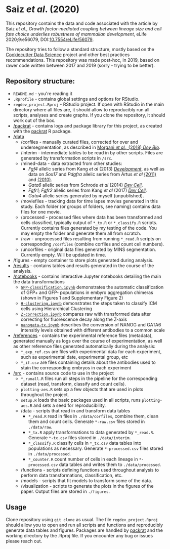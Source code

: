 # Saiz *et al*. (2020) 

This repository contains the data and code associated with the article by Saiz *et al.*, *Growth factor-mediated coupling between lineage size and cell fate choice underlies robustness of mammalian development*, eLife 2020;9:e56079, DOI:[10.7554/eLife/56079](https://doi.org/10.7554/eLife.56079).

The repository tries to follow a standard structure, mostly based on the [Cookiecutter Data Science](https://drivendata.github.io/cookiecutter-data-science/#cookiecutter-data-science) project and other best practices recommendations. This repository was made post-hoc, in 2019, based on rawer code written between 2017 and 2019 (sorry - trying to be better).

## Repository structure:  

* ```README.md``` - you're reading it
* ```.Rprofile``` - contains global settings and options for RStudio.
* ```regdev_project.Rproj``` - RStudio project. If open with RStudio in the main directory where all files are, it should allow to reproducibly run all scripts, analyses and create graphs. If you clone the repository, it should work out of the box. 
* [/packrat](https://github.com/nestorsaiz/saiz-et-al_2020/tree/master/packrat) - contains logs and package library for this project, as created with the [packrat](http://rstudio.github.io/packrat/) R package.
* [/data](https://github.com/nestorsaiz/saiz-et-al_2020/tree/master/data)
   * /corfiles - manually curated files, corrected for over and undersegmentation, as described in [Morgani *et al.*, (2018) *Dev Bio*](https://doi.org/10.1016/j.ydbio.2018.06.017).
   * /interim - intermediate tables to be read in by other scripts. Files are generated by transformation scripts in ```/src```.
   * /mined-data - data extracted from other studies:
      * *Fgf4* allelic series from Kang *et al* (2013) [*Development*](https://dev.biologists.org/content/140/2/267), as well as data on *Sox17* and *Pdgfra* allelic series from Artus *et al* [(2011)](https://doi.org/10.1016/j.ydbio.2010.12.007) and [(2010)](https://dev.biologists.org/content/137/20/3361).
      * *Gata6* allelic series from Schrode *et al* (2014) [*Dev Cell*](https://doi.org/10.1016/j.devcel.2014.04.011).
      * *Fgfr1; Fgfr2* allelic series from Kang *et al* (2017) [*Dev Cell*](http://dx.doi.org/10.1016/j.devcel.2017.05.003).
      * *Gata4* allelic series generated by myself (unpublished).
   * /moviefiles - tracking data for time lapse movies generated in this study. Each folder (or groups of folders, see naming) contains data files for one movie.
   * /processed - processed files where data has been transformed and cells classified, typically output of ```*_tx.R``` or ```*_classify.R``` scripts. Currently contains files generated by my testing of the code. You may empty the folder and generate them all from scratch.
   * /raw - unprocessed files resulting from running ```*_read.R``` scripts on corresponding ```/corfiles``` (combine corfiles and count cell numbers).
   * /uncorfiles - original data files generated by MINS segmentation. Currently
 empty. Will be updated in time.
* /figures - empty container to store plots generated during analysis.
* [/results](https://github.com/nestorsaiz/saiz-et-al_2020/tree/master/results) - contains tables and results generated in the course of the analysis.
* [/notebooks](https://github.com/nestorsaiz/saiz-et-al_2020/tree/master/notebooks) - contains interactive Jupyter notebooks detailing the main the data transformations
   * [```GFP-classification.ipynb```](https://github.com/nestorsaiz/saiz-et-al_2020/blob/master/notebooks/GFP-classification.ipynb) demonstrates the automatic classification of GFP+ and GFP- populations in embyro aggregation chimeras (shown in Figures 1 and Supplementary Figure 2)
   * [```H-clustering.ipynb```](https://github.com/nestorsaiz/saiz-et-al_2020/blob/master/notebooks/H-clustering.ipynb) demonstrates the steps taken to classify ICM cells using Hierarchical Clustering 
   * [```Z-correction.ipynb```](https://github.com/nestorsaiz/saiz-et-al_2020/blob/master/notebooks/Z-correction.ipynb) compares raw with transformed data after correcting for fluorescence decay along the Z-axis
   * [```nanogata-tx.ipynb```](https://github.com/nestorsaiz/saiz-et-al_2020/blob/master/notebooks/nanogata-tx.ipynb) describes the conversion of NANOG and GATA6 intensitiy levels obtained with different antibodies to a common scale
* [/references](https://github.com/nestorsaiz/saiz-et-al_2020/tree/master/references) - contains the experimental reference files (metadata), generated manually as logs over the course of experimentation, as well as other reference files generated automatically during the analysis:
   * ```*_exp_ref.csv``` are files with experimental data for each experiment, such as experimental date, experimental group, etc
   * ```*_if.csv``` are files containing details about the antibodies used to stain the corresponding embryos in each experiment 
* [/src](https://github.com/nestorsaiz/saiz-et-al_2020/tree/master/src) - contains source code to use in the project
   * ```*_runall.R``` files run all steps in the pipeline for the corresponding dataset (read, transform, classify and count cells). 
   * ```plotting-aes.R``` sets up a few objects that are used in plots throughout the project.
   * ```setup.R``` loads the basic packages used in all scripts, runs ```plotting-aes.R``` and sets a seed for reproducibility.
   * /data - scripts that read in and transform data tables
      - ```*_read.R``` read in files in ```./data/corfiles```, combine them, clean them and count cells. Generate ```*-raw.csv``` files stored in ```./data/raw```.
      - ```*_tx.R``` apply transformations to data generated by ```*_read.R```. Generate ```*-tx.csv``` files stored in ```./data/interim```.
      - ```*_classify.R``` classify cells in ```*_tx.csv``` data tables into populations as necessary. Generate ```*-processed.csv``` files stored in ```./data/processed```.
      - ```*_counter.R``` count number of cells in each lineage in ```*-processed.csv``` data tables and writes them to ```./data/processed```. 
   * /functions - scripts defining functions used throughout analysis to perform data transformations, classification, etc.
   * /models - scripts that fit models to transform some of the data.
   * /visualization - scripts to generate the plots in the figures of the paper. Output files are stored in ```./figures```.

## Usage

Clone repository using ```git clone``` as usual. The file ```regdev_project.Rproj``` should allow you to open and run all scripts and functions and reproducibly generate data tables and figures. Packages are handled by [packrat](https://rstudio.github.io/packrat/) and the working directory by the .Rproj file. If you encounter any bug or issues please reach out.

